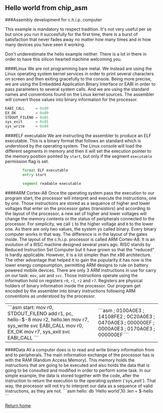 ## Hello world from chip_asm
###Assembly development for c.h.i.p. computer

This example is mandatory to respect tradition. It's not very useful per se but once you run it succesfully for the first time, there is a burst of satisfaction that never fades away no matter how many times and in how many devices you have seen it working.

Don't underestimate the hello example neither. There is a lot in there in order to have this silicon hearted machine welcoming you.

####Linux
We are not programming bare metal. We instead are using the Linux operating system kernel services in order to print several characters on screen and then exiting gracefully to the console. Being more precise, we are using the Embedded Application Binary Interface or EABI in order to pass parameters to several system calls. And we are using the standard names and conventions found on the Linux kernel sources. The assembler will convert those values into binary information for the processor.
```asm
EABI_CALL     = 0x00
EX_OK         = 0x00
STDOUT_FILENO = 0x01
sys_exit      = 0x01
sys_write     = 0x04
```

####ELF executable
We are instructing the assembler to produce an ELF executable. This is a binary format that follows an standard which is understood by the operating system. The Linux console will load the different segments in memory and then it will set the execution pointer to the memory position pointed by `start`, but only if the segment `executable` permission flag is set.
```asm
        format ELF executable
        entry start

        segment readable executable
```

####ARM Cortex-A8
Once the operating system pass the execution to our program start, the processor will interpret and execute the instructions, one by one. Those instructions are stored as a sequence of higher and lower voltages that enter on the processor gates (transistors) and according to the layout of the processor, a new set of higher and lower voltages will change the memory contents or the status of peripherals connected to the processor.
For simplicity, we call `1` to the higher voltage and `0` to the lower one. As there are only two values, the system ys called binary. Every binary computer works in that way. The difference is in the layout of the gates inside.
The layout of the c.h.i.p. processor is called ARM Cortex-A8. It is an evolution of a RISC machine designed several years ago. RISC stands by Reduced Instruction Set Computer but it have grown so that the "reduced" is hardly applicable. However, it is a lot simpler than the x86 architecture.
The other advantage that helped it to gain the popularity it has now is the lower energy compsumption, permitting ARM designs to rule on battery powered mobile devices.
There are only 3 ARM instructions in use for carry on our task: `mov`, `add` and `svc`. Those instructions operate using the information hold on registers `r0`, `r1`, `r2` and `r7`. Registers are physical holders of binary information inside the processor. Our program get encoded by the assembler into binary instructions following ARM conventions as understood by the processor.
<table><tr><td>
```asm
start:  mov     r0, STDOUT_FILENO
        add     r1, pc, hello-$-8
        mov     r2, hello.len
        mov     r7, sys_write
        svc     EABI_CALL
        mov     r0, EX_OK
        mov     r7, sys_exit
        svc     EABI_CALL
```
</td><td>
```asm
; 0100A0E3
; 14108FE2
; 0C20A0E3
; 0470A0E3
; 000000EF
; 0000A0E3
; 0170A0E3
; 000000EF
```
</td></tr></table>
####Data
All a computer does is to read and write binary information from and to peripherals. The main information exchange of the processor has is with the RAM (Random Access Memory). This memory holds the instructions that are going to be executed and also holds the data that is going to be consulted and modified in order to perform some task.
In our simple example, the data is stored together with the code, after the instruction to return the execution to the operating system (`sys_exit`). That way, the processor will not try to interpret our data as a sequence of valid instructions, as they are not.
```asm
hello:  db      'Hello world',10
     .len = $-hello
```

[Return home](https://github.com/pelaillo/chip_asm)
